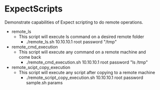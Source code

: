 # ExpectScripts

Demonstrate capabilities of Expect scripting to do remote operations.
- remote_ls
    - This script will execute ls command on a desired remote folder
        - ./remote_ls.sh 10.10.10.1 root password "/tmp"
 - remote_cmd_execution
    - This script will execute any command on a remote machine and come back
        -  ./remote_cmd_execution.sh 10.10.10.1 root password "ls /tmp"
 - remote_scipt_copy_execution
    - This script will execute any script after copying to a remote machine
        - ./remote_script_copy_execution.sh 10.10.10.1 root password sample.sh params

